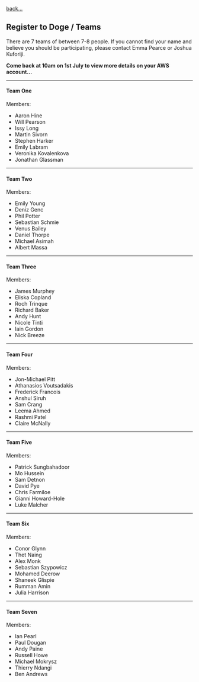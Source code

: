 [back...](/docs/register-to-doge)  

## Register to Doge / Teams

There are 7 teams of between 7-8 people.
If you cannot find your name and believe you should be participating, please contact Emma Pearce or Joshua Kuforiji.


**Come back at 10am on 1st July to view more details on your AWS account...**

---

#### Team One

Members:

- Aaron Hine
- Will Pearson
- Issy Long
- Martin Sivorn
- Stephen Harker
- Emily Labram
- Veronika Kovalenkova
- Jonathan Glassman

---

#### Team Two

Members:

- Emily Young
- Deniz Genc
- Phil Potter
- Sebastian Schmie
- Venus Bailey
- Daniel Thorpe
- Michael Asimah
- Albert Massa

---

#### Team Three

Members:

- James Murphey
- Eliska Copland
- Roch Trinque
- Richard Baker
- Andy Hunt
- Nicole Tinti
- Iain Gordon
- Nick Breeze

---

#### Team Four

Members:

- Jon-Michael Pitt
- Athanasios Voutsadakis
- Frederick Francois
- Anshul Siruh
- Sam Crang
- Leema Ahmed
- Rashmi Patel
- Claire McNally

---

#### Team Five

Members:

- Patrick Sungbahadoor
- Mo Hussein
- Sam Detnon
- David Pye
- Chris Farmiloe
- Gianni Howard-Hole
- Luke Malcher

---

#### Team Six

Members:

- Conor Glynn
- Thet Naing
- Alex Monk
- Sebastian Szypowicz
- Mohamed Deerow
- Shaneek Glispie
- Rumman Amin
- Julia Harrison

---

#### Team Seven

Members:

- Ian Pearl
- Paul Dougan
- Andy Paine
- Russell Howe
- Michael Mokrysz
- Thierry Ndangi
- Ben Andrews
